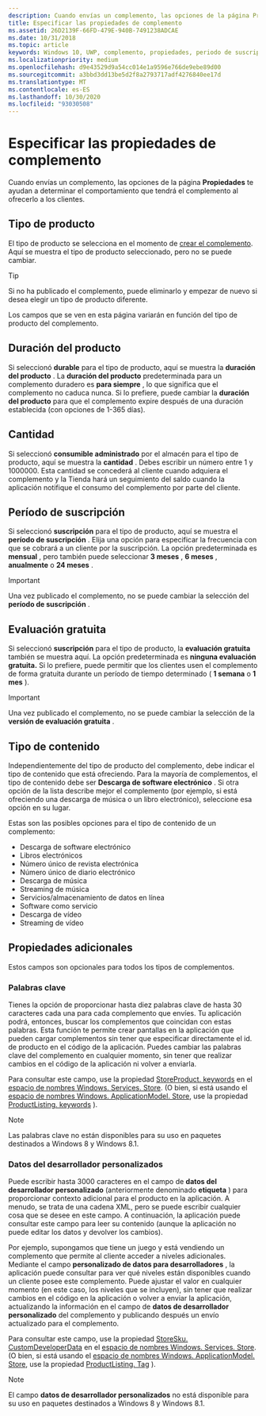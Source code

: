 ```yaml
---
description: Cuando envías un complemento, las opciones de la página Propiedades te ayudan a determinar el comportamiento que tendrá el complemento al ofrecerlo a los clientes.
title: Especificar las propiedades de complemento
ms.assetid: 26D2139F-66FD-479E-940B-7491238ADCAE
ms.date: 10/31/2018
ms.topic: article
keywords: Windows 10, UWP, complemento, propiedades, periodo de suscripción, duración del producto, tipo de contenido, IAP, compra desde la aplicación, producto en la aplicación
ms.localizationpriority: medium
ms.openlocfilehash: d9e43529d9a54cc014e1a9596e766de9ebe89d00
ms.sourcegitcommit: a3bbd3dd13be5d2f8a2793717adf4276840ee17d
ms.translationtype: MT
ms.contentlocale: es-ES
ms.lasthandoff: 10/30/2020
ms.locfileid: "93030508"
---
```

# <a name="enter-add-on-properties"></a>Especificar las propiedades de complemento

Cuando envías un complemento, las opciones de la página **Propiedades** te ayudan a determinar el comportamiento que tendrá el complemento al ofrecerlo a los clientes.

## <a name="product-type"></a>Tipo de producto

El tipo de producto se selecciona en el momento de [crear el complemento](set-your-add-on-product-id.md). Aquí se muestra el tipo de producto seleccionado, pero no se puede cambiar.

> [!TIP]
> Si no ha publicado el complemento, puede eliminarlo y empezar de nuevo si desea elegir un tipo de producto diferente.

Los campos que se ven en esta página variarán en función del tipo de producto del complemento.


## <a name="product-lifetime"></a>Duración del producto

Si seleccionó **durable** para el tipo de producto, aquí se muestra la **duración del producto** . La **duración del producto** predeterminada para un complemento duradero es **para siempre** , lo que significa que el complemento no caduca nunca. Si lo prefiere, puede cambiar la **duración del producto** para que el complemento expire después de una duración establecida (con opciones de 1-365 días).


## <a name="quantity"></a>Cantidad

Si seleccionó **consumible administrado** por el almacén para el tipo de producto, aquí se muestra la **cantidad** . Debes escribir un número entre 1 y 1000000. Esta cantidad se concederá al cliente cuando adquiera el complemento y la Tienda hará un seguimiento del saldo cuando la aplicación notifique el consumo del complemento por parte del cliente.


## <a name="subscription-period"></a>Período de suscripción

Si seleccionó **suscripción** para el tipo de producto, aquí se muestra el **período de suscripción** . Elija una opción para especificar la frecuencia con que se cobrará a un cliente por la suscripción. La opción predeterminada es **mensual** , pero también puede seleccionar **3 meses** , **6 meses** , **anualmente** o **24 meses** .

> [!IMPORTANT]
> Una vez publicado el complemento, no se puede cambiar la selección del **período de suscripción** .


## <a name="free-trial"></a>Evaluación gratuita

Si seleccionó **suscripción** para el tipo de producto, la **evaluación gratuita** también se muestra aquí. La opción predeterminada es **ninguna evaluación gratuita.** Si lo prefiere, puede permitir que los clientes usen el complemento de forma gratuita durante un período de tiempo determinado ( **1 semana** o **1 mes** ). 

> [!IMPORTANT]
> Una vez publicado el complemento, no se puede cambiar la selección de la **versión de evaluación gratuita** .


## <a name="content-type"></a>Tipo de contenido

Independientemente del tipo de producto del complemento, debe indicar el tipo de contenido que está ofreciendo. Para la mayoría de complementos, el tipo de contenido debe ser **Descarga de software electrónico** . Si otra opción de la lista describe mejor el complemento (por ejemplo, si está ofreciendo una descarga de música o un libro electrónico), seleccione esa opción en su lugar.

Estas son las posibles opciones para el tipo de contenido de un complemento:

-   Descarga de software electrónico
-   Libros electrónicos
-   Número único de revista electrónica
-   Número único de diario electrónico
-   Descarga de música
-   Streaming de música
-   Servicios/almacenamiento de datos en línea
-   Software como servicio
-   Descarga de vídeo
-   Streaming de vídeo


## <a name="additional-properties"></a>Propiedades adicionales

Estos campos son opcionales para todos los tipos de complementos.

<span id="keywords" />

### <a name="keywords"></a>Palabras clave

Tienes la opción de proporcionar hasta diez palabras clave de hasta 30 caracteres cada una para cada complemento que envíes. Tu aplicación podrá, entonces, buscar los complementos que coincidan con estas palabras. Esta función te permite crear pantallas en la aplicación que pueden cargar complementos sin tener que especificar directamente el id. de producto en el código de la aplicación. Puedes cambiar las palabras clave del complemento en cualquier momento, sin tener que realizar cambios en el código de la aplicación ni volver a enviarla.

Para consultar este campo, use la propiedad [StoreProduct. keywords](/uwp/api/windows.services.store.storeproduct.Keywords) en el [espacio de nombres Windows. Services. Store](/uwp/api/Windows.Services.Store). (O bien, si está usando el [espacio de nombres Windows. ApplicationModel. Store](/uwp/api/Windows.ApplicationModel.Store), use la propiedad [ProductListing. keywords](/uwp/api/windows.applicationmodel.store.productlisting.Keywords) ).

> [!NOTE]
> Las palabras clave no están disponibles para su uso en paquetes destinados a Windows 8 y Windows 8.1.

<span id="custom-developer-data" />

### <a name="custom-developer-data"></a>Datos del desarrollador personalizados

Puede escribir hasta 3000 caracteres en el campo de **datos del desarrollador personalizado** (anteriormente denominado **etiqueta** ) para proporcionar contexto adicional para el producto en la aplicación. A menudo, se trata de una cadena XML, pero se puede escribir cualquier cosa que se desee en este campo. A continuación, la aplicación puede consultar este campo para leer su contenido (aunque la aplicación no puede editar los datos y devolver los cambios).

Por ejemplo, supongamos que tiene un juego y está vendiendo un complemento que permite al cliente acceder a niveles adicionales. Mediante el campo **personalizado de datos para desarrolladores** , la aplicación puede consultar para ver qué niveles están disponibles cuando un cliente posee este complemento. Puede ajustar el valor en cualquier momento (en este caso, los niveles que se incluyen), sin tener que realizar cambios en el código en la aplicación o volver a enviar la aplicación, actualizando la información en el campo de **datos de desarrollador personalizado** del complemento y publicando después un envío actualizado para el complemento.

Para consultar este campo, use la propiedad [StoreSku. CustomDeveloperData](/uwp/api/windows.services.store.storesku.customdeveloperdata#Windows_Services_Store_StoreSku_CustomDeveloperData) en el [espacio de nombres Windows. Services. Store](/uwp/api/Windows.Services.Store). (O bien, si está usando el [espacio de nombres Windows. ApplicationModel. Store](/uwp/api/Windows.ApplicationModel.Store), use la propiedad [ProductListing. Tag](/uwp/api/windows.applicationmodel.store.productlisting.tag#Windows_ApplicationModel_Store_ProductListing_Tag) ).

> [!NOTE]
> El campo **datos de desarrollador personalizados** no está disponible para su uso en paquetes destinados a Windows 8 y Windows 8.1.

 

 

 
